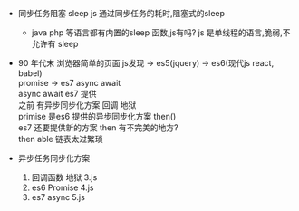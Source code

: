 - 同步任务阻塞 sleep
    js 通过同步任务的耗时,阻塞式的sleep  
    - java php 等语言都有内置的sleep 函数,js有吗?
        js 是单线程的语言,脆弱,不允许有 sleep 


- 90 年代末 浏览器简单的页面 js发现 -> es5(jquery)  -> es6(现代js react, babel)        
    promise -> es7 async await          
    async await  es7 提供        
    之前 有异步同步化方案 回调 地狱             
    primise 是es6 提供的异步同步化方案 then()            
    es7 还要提供新的方案 then 有不完美的地方?          
    then able 链表太过繁琐           

- 异步任务同步化方案
    1. 回调函数 地狱  3.js
    2. es6  Promise  4.js
    3. es7  async  5.js

